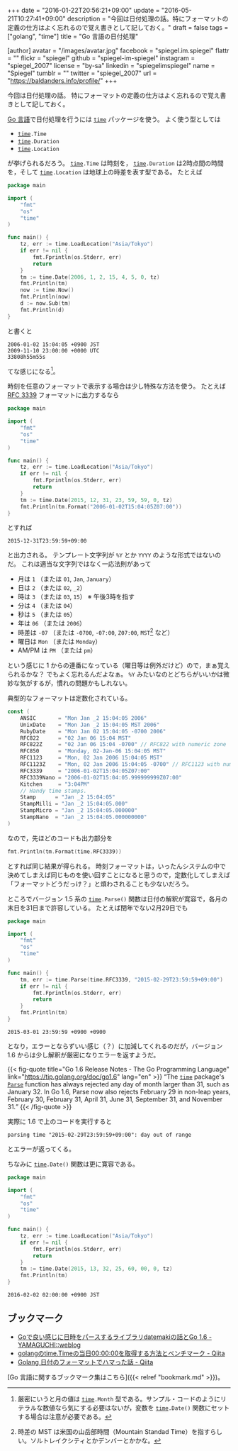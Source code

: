 +++
date = "2016-01-22T20:56:21+09:00"
update = "2016-05-21T10:27:41+09:00"
description = "今回は日付処理の話。特にフォーマットの定義の仕方はよく忘れるので覚え書きとして記しておく。"
draft = false
tags = ["golang", "time"]
title = "Go 言語の日付処理"

[author]
  avatar = "/images/avatar.jpg"
  facebook = "spiegel.im.spiegel"
  flattr = ""
  flickr = "spiegel"
  github = "spiegel-im-spiegel"
  instagram = "spiegel_2007"
  license = "by-sa"
  linkedin = "spiegelimspiegel"
  name = "Spiegel"
  tumblr = ""
  twitter = "spiegel_2007"
  url = "https://baldanders.info/profile/"
+++

今回は日付処理の話。
特にフォーマットの定義の仕方はよく忘れるので覚え書きとして記しておく。

[Go 言語]で日付処理を行うには [`time`] パッケージを使う。
よく使う型としては

- [`time`]`.Time`
- [`time`]`.Duration`
- [`time`]`.Location`

が挙げられるだろう。
[`time`]`.Time` は時刻を， [`time`]`.Duration` は2時点間の時間を，そして [`time`]`.Location` は地球上の時差を表す型である。
たとえば

```go
package main

import (
    "fmt"
    "os"
    "time"
)

func main() {
    tz, err := time.LoadLocation("Asia/Tokyo")
    if err != nil {
        fmt.Fprintln(os.Stderr, err)
        return
    }
    tm := time.Date(2006, 1, 2, 15, 4, 5, 0, tz)
    fmt.Println(tm)
    now := time.Now()
    fmt.Println(now)
    d := now.Sub(tm)
    fmt.Println(d)
}
```

と書くと

```
2006-01-02 15:04:05 +0900 JST
2009-11-10 23:00:00 +0000 UTC
33808h55m55s
```

てな感じになる[^m]。

[^m]: 厳密にいうと月の値は [`time`]`.Month` 型である。サンプル・コードのようにリテラルな数値なら気にする必要はないが，変数を [`time`]`.Date()` 関数にセットする場合は注意が必要である。

時刻を任意のフォーマットで表示する場合は少し特殊な方法を使う。
たとえば [RFC 3339](https://tools.ietf.org/html/rfc3339) フォーマットに出力するなら

```go
package main

import (
    "fmt"
    "os"
    "time"
)

func main() {
    tz, err := time.LoadLocation("Asia/Tokyo")
    if err != nil {
        fmt.Fprintln(os.Stderr, err)
        return
    }
    tm := time.Date(2015, 12, 31, 23, 59, 59, 0, tz)
    fmt.Println(tm.Format("2006-01-02T15:04:05Z07:00"))
}
```

とすれば

```
2015-12-31T23:59:59+09:00
```

と出力される。
テンプレート文字列が `%Y` とか `YYYY` のような形式ではないのだ。
これは適当な文字列ではなく一応法則があって

- 月は `1` （または `01`, `Jan`, `January`）
- 日は `2` （または `02`, `_2`）
- 時は `3` （または `03`, `15`） ※ 午後3時を指す
- 分は `4` （または `04`）
- 秒は `5` （または `05`）
- 年は `06` （または `2006`）
- 時差は `-07` （または `-0700`, `-07:00`, `Z07:00`, `MST`[^tz] など）
- 曜日は `Mon` （または `Monday`）
- AM/PM は `PM` （または `pm`）

という感じに 1 からの連番になっている（曜日等は例外だけど）ので，まぁ覚えられるかな？ でもよく忘れるんだよなぁ。
`%Y` みたいなのとどちらがいいかは微妙な気がするが，慣れの問題かもしれない。

[^tz]: 時差の MST は米国の山岳部時間（Mountain Standad Time）を指すらしい。ソルトレイクシティとかデンバーとかかな。

典型的なフォーマットは定数化されている。

```go
const (
    ANSIC       = "Mon Jan _2 15:04:05 2006"
    UnixDate    = "Mon Jan _2 15:04:05 MST 2006"
    RubyDate    = "Mon Jan 02 15:04:05 -0700 2006"
    RFC822      = "02 Jan 06 15:04 MST"
    RFC822Z     = "02 Jan 06 15:04 -0700" // RFC822 with numeric zone
    RFC850      = "Monday, 02-Jan-06 15:04:05 MST"
    RFC1123     = "Mon, 02 Jan 2006 15:04:05 MST"
    RFC1123Z    = "Mon, 02 Jan 2006 15:04:05 -0700" // RFC1123 with numeric zone
    RFC3339     = "2006-01-02T15:04:05Z07:00"
    RFC3339Nano = "2006-01-02T15:04:05.999999999Z07:00"
    Kitchen     = "3:04PM"
    // Handy time stamps.
    Stamp      = "Jan _2 15:04:05"
    StampMilli = "Jan _2 15:04:05.000"
    StampMicro = "Jan _2 15:04:05.000000"
    StampNano  = "Jan _2 15:04:05.000000000"
)
```

なので，先ほどのコードも出力部分を

```go
fmt.Println(tm.Format(time.RFC3339))
```

とすれば同じ結果が得られる。
時刻フォーマットは，いったんシステムの中で決めてしまえば同じものを使い回すことになると思うので，定数化してしまえば「フォーマットどうだっけ？」と煩わされることも少ないだろう。

ところでバージョン 1.5 系の [`time`]`.Parse()` 関数は日付の解釈が寛容で，各月の末日を31日まで許容している。
たとえば閏年でない2月29日でも

```go
package main

import (
    "fmt"
    "os"
    "time"
)

func main() {
    tm, err := time.Parse(time.RFC3339, "2015-02-29T23:59:59+09:00")
    if err != nil {
        fmt.Fprintln(os.Stderr, err)
        return
    }
    fmt.Println(tm)
}
```

```
2015-03-01 23:59:59 +0900 +0900
```

となり，エラーとならずいい感じ（？）に加減してくれるのだが，バージョン 1.6 からは少し解釈が厳密になりエラーを返すようだ。

{{< fig-quote title="Go 1.6 Release Notes - The Go Programming Language" link="https://tip.golang.org/doc/go1.6" lang="en" >}}
<q>The <a href="https://tip.golang.org/pkg/time/"><code>time</code></a> package's <a href="https://tip.golang.org/pkg/time/#Parse"><code>Parse</code></a> function has always rejected any day of month larger than 31, such as January 32. In Go 1.6, Parse now also rejects February 29 in non-leap years, February 30, February 31, April 31, June 31, September 31, and November 31.</q>
{{< /fig-quote >}}

実際に 1.6 で上のコードを実行すると

```
parsing time "2015-02-29T23:59:59+09:00": day out of range
```

とエラーが返ってくる。

ちなみに [`time`]`.Date()` 関数は更に寛容である。

```go
package main

import (
    "fmt"
    "os"
    "time"
)

func main() {
    tz, err := time.LoadLocation("Asia/Tokyo")
    if err != nil {
        fmt.Fprintln(os.Stderr, err)
        return
    }
    tm := time.Date(2015, 13, 32, 25, 60, 00, 0, tz)
    fmt.Println(tm)
}
```

```
2016-02-02 02:00:00 +0900 JST
```

## ブックマーク

- [Goで良い感じに日時をパースするライブラリdatemakiの話とGo 1.6 - YAMAGUCHI::weblog](http://ymotongpoo.hatenablog.com/entry/2015/12/22/000011)
- [golangのtime.Timeの当日00:00:00を取得する方法とベンチマーク - Qiita](http://qiita.com/ushio_s/items/3e270933641710bbd88e)
- [Golang 日付のフォーマットでハマった話 - Qiita](http://qiita.com/masa23/items/e781124a7e0305bc40c4)

[Go 言語に関するブックマーク集はこちら]({{< relref "bookmark.md" >}})。

[Go 言語]: https://golang.org/ "The Go Programming Language"
[`time`]: http://golang.org/pkg/time/
